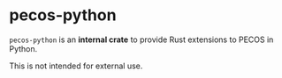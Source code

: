 # pecos-python

`pecos-python` is an **internal crate** to provide Rust extensions to PECOS in Python.

This is not intended for external use.
